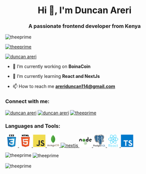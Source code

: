 <h1 align="center">Hi 👋, I'm Duncan Areri</h1>
<h3 align="center">A passionate frontend developer from Kenya</h3>

<p align="left"> <img src="https://komarev.com/ghpvc/?username=theeprime&label=Profile%20views&color=0e75b6&style=flat" alt="theeprime" /> </p>

<p align="left"> <a href="https://github.com/ryo-ma/github-profile-trophy"><img src="https://github-profile-trophy.vercel.app/?username=theeprime" alt="theeprime" /></a> </p>

<p align="left"> <a href="https://twitter.com/duncan areri" target="blank"><img src="https://img.shields.io/twitter/follow/duncan areri?logo=twitter&style=for-the-badge" alt="duncan areri" /></a> </p>

- 🔭 I’m currently working on **BoinaCoin**

- 🌱 I’m currently learning **React and NextJs**

- 📫 How to reach me **areriduncan114@gmail.com**

<h3 align="left">Connect with me:</h3>
<p align="left">
<a href="https://twitter.com/duncan areri" target="blank"><img align="center" src="https://raw.githubusercontent.com/rahuldkjain/github-profile-readme-generator/master/src/images/icons/Social/twitter.svg" alt="duncan areri" height="30" width="40" /></a>
<a href="https://linkedin.com/in/duncan areri" target="blank"><img align="center" src="https://raw.githubusercontent.com/rahuldkjain/github-profile-readme-generator/master/src/images/icons/Social/linked-in-alt.svg" alt="duncan areri" height="30" width="40" /></a>
<a href="https://instagram.com/theeprime" target="blank"><img align="center" src="https://raw.githubusercontent.com/rahuldkjain/github-profile-readme-generator/master/src/images/icons/Social/instagram.svg" alt="theeprime" height="30" width="40" /></a>
</p>

<h3 align="left">Languages and Tools:</h3>
<p align="left"> <a href="https://www.w3schools.com/css/" target="_blank" rel="noreferrer"> <img src="https://raw.githubusercontent.com/devicons/devicon/master/icons/css3/css3-original-wordmark.svg" alt="css3" width="40" height="40"/> </a> <a href="https://www.w3.org/html/" target="_blank" rel="noreferrer"> <img src="https://raw.githubusercontent.com/devicons/devicon/master/icons/html5/html5-original-wordmark.svg" alt="html5" width="40" height="40"/> </a> <a href="https://developer.mozilla.org/en-US/docs/Web/JavaScript" target="_blank" rel="noreferrer"> <img src="https://raw.githubusercontent.com/devicons/devicon/master/icons/javascript/javascript-original.svg" alt="javascript" width="40" height="40"/> </a> <a href="https://www.mongodb.com/" target="_blank" rel="noreferrer"> <img src="https://raw.githubusercontent.com/devicons/devicon/master/icons/mongodb/mongodb-original-wordmark.svg" alt="mongodb" width="40" height="40"/> </a> <a href="https://nextjs.org/" target="_blank" rel="noreferrer"> <img src="https://cdn.worldvectorlogo.com/logos/nextjs-2.svg" alt="nextjs" width="40" height="40"/> </a> <a href="https://nodejs.org" target="_blank" rel="noreferrer"> <img src="https://raw.githubusercontent.com/devicons/devicon/master/icons/nodejs/nodejs-original-wordmark.svg" alt="nodejs" width="40" height="40"/> </a> <a href="https://www.postgresql.org" target="_blank" rel="noreferrer"> <img src="https://raw.githubusercontent.com/devicons/devicon/master/icons/postgresql/postgresql-original-wordmark.svg" alt="postgresql" width="40" height="40"/> </a> <a href="https://reactjs.org/" target="_blank" rel="noreferrer"> <img src="https://raw.githubusercontent.com/devicons/devicon/master/icons/react/react-original-wordmark.svg" alt="react" width="40" height="40"/> </a> <a href="https://www.typescriptlang.org/" target="_blank" rel="noreferrer"> <img src="https://raw.githubusercontent.com/devicons/devicon/master/icons/typescript/typescript-original.svg" alt="typescript" width="40" height="40"/> </a> </p>

<p><img align="left" src="https://github-readme-stats.vercel.app/api/top-langs?username=theeprime&show_icons=true&locale=en&layout=compact" alt="theeprime" /></p>

<p>&nbsp;<img align="center" src="https://github-readme-stats.vercel.app/api?username=theeprime&show_icons=true&locale=en" alt="theeprime" /></p>

<p><img align="center" src="https://github-readme-streak-stats.herokuapp.com/?user=theeprime&" alt="theeprime" /></p>
